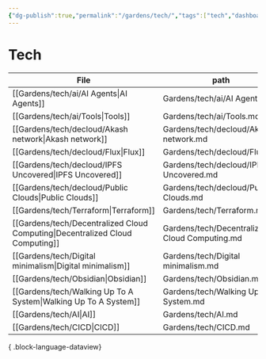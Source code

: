```yaml
---
{"dg-publish":true,"permalink":"/gardens/tech/","tags":["tech","dashboard"]}
---
```


# Tech 


| File                                                                             | path                                          | Status |
| -------------------------------------------------------------------------------- | --------------------------------------------- | ------ |
| [[Gardens/tech/ai/AI Agents\|AI Agents]]                                      | Gardens/tech/ai/AI Agents.md                  | 🌱     |
| [[Gardens/tech/ai/Tools\|Tools]]                                              | Gardens/tech/ai/Tools.md                      | 🌱     |
| [[Gardens/tech/decloud/Akash network\|Akash network]]                         | Gardens/tech/decloud/Akash network.md         | 🌱     |
| [[Gardens/tech/decloud/Flux\|Flux]]                                           | Gardens/tech/decloud/Flux.md                  | 🌱     |
| [[Gardens/tech/decloud/IPFS  Uncovered\|IPFS  Uncovered]]                     | Gardens/tech/decloud/IPFS  Uncovered.md       | 🌿     |
| [[Gardens/tech/decloud/Public Clouds\|Public Clouds]]                         | Gardens/tech/decloud/Public Clouds.md         | 🌱     |
| [[Gardens/tech/Terraform\|Terraform]]                                         | Gardens/tech/Terraform.md                     | 🌿     |
| [[Gardens/tech/Decentralized Cloud Computing\|Decentralized Cloud Computing]] | Gardens/tech/Decentralized Cloud Computing.md | 🌱     |
| [[Gardens/tech/Digital minimalism\|Digital minimalism]]                       | Gardens/tech/Digital minimalism.md            | 🌱     |
| [[Gardens/tech/Obsidian\|Obsidian]]                                           | Gardens/tech/Obsidian.md                      | 🌿     |
| [[Gardens/tech/Walking Up To A System\|Walking Up To A System]]               | Gardens/tech/Walking Up To A System.md        | 🌱     |
| [[Gardens/tech/AI\|AI]]                                                       | Gardens/tech/AI.md                            | 🌱     |
| [[Gardens/tech/CICD\|CICD]]                                                   | Gardens/tech/CICD.md                          | 🌱     |

{ .block-language-dataview}
